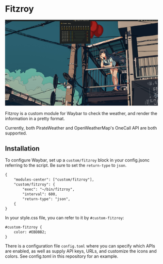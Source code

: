 # Fitzroy

![example](images/example.png)

Fitzroy is a custom module for Waybar to check the weather, and render the information in a pretty format.

Currently, both PirateWeather and OpenWeatherMap's OneCall API are both supported.

## Installation
To configure Waybar, set up a `custom/fitzroy` block in your config.jsonc referring to the script.
Be sure to set the `return-type` to `json`.
```
{
    "modules-center": ["custom/fitzroy"],
    "custom/fitzroy": {
        "exec": "~/bin/fitzroy",
        "interval": 600,
        "return-type": "json",
    {
}
```

In your style.css file, you can refer to it by `#custom-fitzroy`:
```
#custom-fitzroy {
    color: #EBDBB2;
}
```

There is a configuration file `config.toml` where you can specify which APIs are enabled, as well as supply API keys, URLs, and customize the icons and colors.
See config.toml in this repository for an example.
